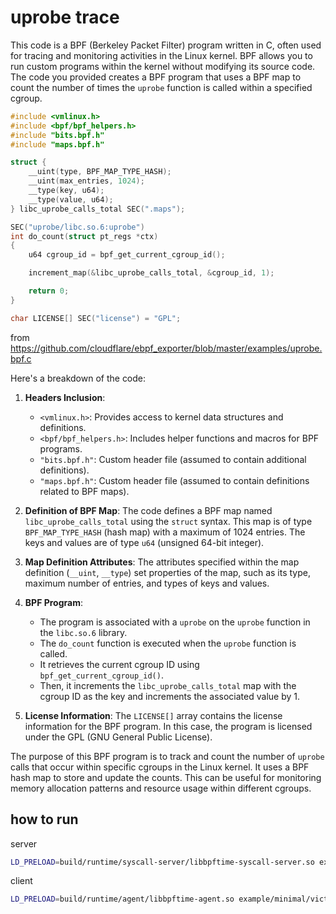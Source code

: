 # uprobe trace

This code is a BPF (Berkeley Packet Filter) program written in C, often used for tracing and monitoring activities in the Linux kernel. BPF allows you to run custom programs within the kernel without modifying its source code. The code you provided creates a BPF program that uses a BPF map to count the number of times the `uprobe` function is called within a specified cgroup.

```c
#include <vmlinux.h>
#include <bpf/bpf_helpers.h>
#include "bits.bpf.h"
#include "maps.bpf.h"

struct {
    __uint(type, BPF_MAP_TYPE_HASH);
    __uint(max_entries, 1024);
    __type(key, u64);
    __type(value, u64);
} libc_uprobe_calls_total SEC(".maps");

SEC("uprobe/libc.so.6:uprobe")
int do_count(struct pt_regs *ctx)
{
    u64 cgroup_id = bpf_get_current_cgroup_id();

    increment_map(&libc_uprobe_calls_total, &cgroup_id, 1);

    return 0;
}

char LICENSE[] SEC("license") = "GPL";
```

from <https://github.com/cloudflare/ebpf_exporter/blob/master/examples/uprobe.bpf.c>

Here's a breakdown of the code:

1. **Headers Inclusion**:
   - `<vmlinux.h>`: Provides access to kernel data structures and definitions.
   - `<bpf/bpf_helpers.h>`: Includes helper functions and macros for BPF programs.
   - `"bits.bpf.h"`: Custom header file (assumed to contain additional definitions).
   - `"maps.bpf.h"`: Custom header file (assumed to contain definitions related to BPF maps).

2. **Definition of BPF Map**:
   The code defines a BPF map named `libc_uprobe_calls_total` using the `struct` syntax. This map is of type `BPF_MAP_TYPE_HASH` (hash map) with a maximum of 1024 entries. The keys and values are of type `u64` (unsigned 64-bit integer).

3. **Map Definition Attributes**:
   The attributes specified within the map definition (`__uint`, `__type`) set properties of the map, such as its type, maximum number of entries, and types of keys and values.

4. **BPF Program**:
   - The program is associated with a `uprobe` on the `uprobe` function in the `libc.so.6` library.
   - The `do_count` function is executed when the `uprobe` function is called.
   - It retrieves the current cgroup ID using `bpf_get_current_cgroup_id()`.
   - Then, it increments the `libc_uprobe_calls_total` map with the cgroup ID as the key and increments the associated value by 1.

5. **License Information**:
   The `LICENSE[]` array contains the license information for the BPF program. In this case, the program is licensed under the GPL (GNU General Public License).

The purpose of this BPF program is to track and count the number of `uprobe` calls that occur within specific cgroups in the Linux kernel. It uses a BPF hash map to store and update the counts. This can be useful for monitoring memory allocation patterns and resource usage within different cgroups.

## how to run

server

```sh
LD_PRELOAD=build/runtime/syscall-server/libbpftime-syscall-server.so example/minimal/uprobe
```

client

```sh
LD_PRELOAD=build/runtime/agent/libbpftime-agent.so example/minimal/victim
```

